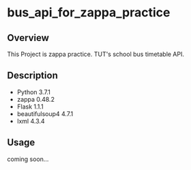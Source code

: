 # bus_api_for_zappa_practice
## Overview
This Project is zappa practice.
TUT's school bus timetable API.
## Description
- Python 3.7.1
- zappa 0.48.2
- Flask 1.1.1
- beautifulsoup4 4.7.1
- lxml 4.3.4

## Usage 
 coming soon...